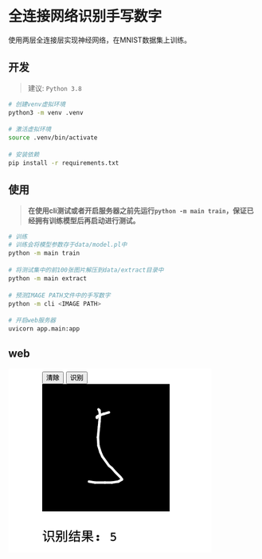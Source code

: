# 全连接网络识别手写数字

使用两层全连接层实现神经网络，在MNIST数据集上训练。

## 开发

> 建议: `Python 3.8`

```bash
# 创建venv虚拟环境
python3 -m venv .venv

# 激活虚拟环境
source .venv/bin/activate

# 安装依赖
pip install -r requirements.txt
```

## 使用

> **在使用cli测试或者开启服务器之前先运行`python -m main train`，保证已经拥有训练模型后再启动进行测试。**

```bash
# 训练
# 训练会将模型参数存于data/model.pl中
python -m main train

# 将测试集中的前100张图片解压到data/extract目录中
python -m main extract

# 预测IMAGE PATH文件中的手写数字
python -m cli <IMAGE PATH>

# 开启web服务器
uvicorn app.main:app
```

## web

![web](./data/web.png)

